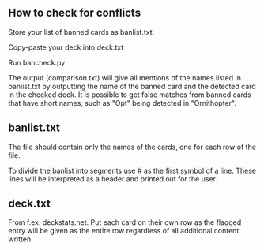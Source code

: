 
## How to check for conflicts

Store your list of banned cards as banlist.txt.

Copy-paste your deck into deck.txt

Run bancheck.py

The output (comparison.txt) will give all mentions of the names listed in banlist.txt by outputting the name of the banned card and the detected card in the checked deck. It is possible to get false matches from banned cards that have short names, such as "Opt" being detected in "Ornithopter".

## banlist.txt

The file should contain only the names of the cards, one for each row of the file.

To divide the banlist into segments use # as the first symbol of a line. These lines will be interpreted as a header and printed out for the user.

## deck.txt

From f.ex. deckstats.net. Put each card on their own row as the flagged entry will be given as the entire row regardless of all additional content written.
